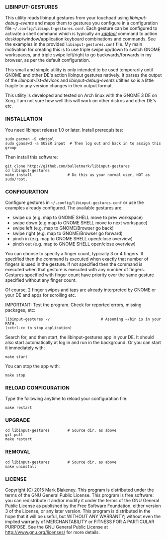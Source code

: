 ### LIBINPUT-GESTURES

This utility reads libinput gestures from your touchpad using
_libinput-debug-events_ and maps them to gestures you configure in a
configuration file `~/.config/libinput-gestures.conf`. Each gesture can
be configured to activate a shell command which is typically an
[_xdotool_](http://www.semicomplete.com/projects/xdotool/) command to
action desktop/window/application keyboard combinations and commands.
See the examples in the provided `libinput-gestures.conf` file.
My main motivation for creating this is to use triple swipe up/down to
switch GNOME workspaces, and triple swipe left/right to go
backwards/forwards in my browser, as per the default configuration.

This small and simple utility is only intended to be used temporarily
until GNOME and other DE's action libinput gestures natively.
It parses the output of the _libinput-list-devices_ and
_libinput-debug-events_ utilties so is a little fragile to any version
changes in their output format.

This utility is developed and tested on Arch linux with the GNOME
3 DE on Xorg. I am not sure how well this will work on other distros and other
DE's etc.

### INSTALLATION

You need libinput release 1.0 or later. Install prerequisites:

    sudo pacman -S xdotool
    sudo gpasswd -a $USER input  # Then log out and back in to assign this group

Then install this software:

    git clone http://github.com/bulletmark/libinput-gestures
    cd libinput-gestures
    make install                # Do this as your normal user, NOT as sudo/root.

### CONFIGURATION

Configure gestures in `~/.config/libinput-gestures.conf` or use the
examples already configured. The available gestures are:

- swipe up (e.g. map to GNOME SHELL move to prev workspace)
- swipe down (e.g map to GNOME SHELL move to next workspace)
- swipe left (e.g. map to GNOME/Browser go back)
- swipe right (e.g. map to GNOME/Browser go forward)
- pinch in (e.g. map to GNOME SHELL open/close overview)
- pinch out (e.g. map to GNOME SHELL open/close overview)

You can choose to specify a finger count, typically 3 or 4 fingers. If
specified then the command is executed when exactly that number of
fingers is used in the gesture. If not specified then the command is
executed when that gesture is executed with any number of fingers.
Gestures specified with finger count have priority over the same gesture
specified without any finger count.

Of course, 2 finger swipes and taps are already interpreted by GNOME or
your DE and apps for scrolling etc.

IMPORTANT: Test the program. Check for reported errors, missing packages, etc:

    libinput-gestures -v                       # Assuming ~/bin is in your PATH.
    (<ctrl-c> to stop application)

Search for, and then start, the libinput-gestures app in your DE. It
should also start automatically at log in and run in the background. Or
you can start it immediately with:

    make start

You can stop the app with:

    make stop

### RELOAD CONFIGURATION

Type the following anytime to reload your configuration file:

    make restart

### UPGRADE

    cd libinput-gestures        # Source dir, as above
    git pull
    make restart

### REMOVAL

    cd libinput-gestures        # Source dir, as above
    make uninstall

### LICENSE

Copyright (C) 2015 Mark Blakeney. This program is distributed under the
terms of the GNU General Public License.
This program is free software: you can redistribute it and/or modify it
under the terms of the GNU General Public License as published by the
Free Software Foundation, either version 3 of the License, or any later
version.
This program is distributed in the hope that it will be useful, but
WITHOUT ANY WARRANTY; without even the implied warranty of
MERCHANTABILITY or FITNESS FOR A PARTICULAR PURPOSE. See the GNU General
Public License at <http://www.gnu.org/licenses/> for more details.

<!-- vim: se ai syn=markdown: -->
